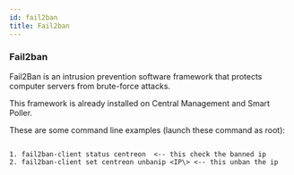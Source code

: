 ```yaml
---
id: fail2ban
title: Fail2ban
---
```


### Fail2ban

Fail2Ban is an intrusion prevention software framework that protects computer servers from brute-force attacks.

This framework is already installed on Central Management and Smart Poller.

These are some command line examples (launch these command as root):

```

1. fail2ban-client status centreon  <-- this check the banned ip
2. fail2ban-client set centreon unbanip <IP\> <-- this unban the ip

```
